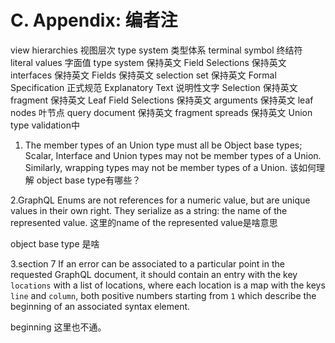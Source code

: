# C. Appendix: 编者注

view hierarchies   视图层次
type system  类型体系
terminal symbol  终结符
literal values 字面值
type system 保持英文
Field Selections  保持英文
interfaces 保持英文
Fields 保持英文
selection set 保持英文
Formal Specification 正式规范
Explanatory Text 说明性文字
Selection 保持英文
fragment 保持英文
Leaf Field Selections 保持英文
arguments 保持英文
leaf nodes 叶节点
query document  保持英文
fragment spreads 保持英文
Union type validation中

1. The member types of an Union type must all be Object base types;
   Scalar, Interface and Union types may not be member types of a Union.
   Similarly, wrapping types may not be member types of a Union.
   该如何理解  object base type有哪些？


2.GraphQL Enums are not references for a numeric value, but are unique values in
   their own right. They serialize as a string: the name of the represented value.
   这里的name of the represented value是啥意思

object base type 是啥


3.section 7
If an error can be associated to a particular point in the requested GraphQL
document, it should contain an entry with the key `locations` with a list of
locations, where each location is a map with the keys `line` and `column`, both
positive numbers starting from `1` which describe the beginning of an
associated syntax element.

beginning 这里也不通。

